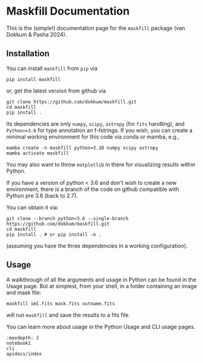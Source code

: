 # Maskfill Documentation 

This is the (simple!) documentation page for the `maskfill` package (van Dokkum & Pasha 2024). 

## Installation 

You can install `maskfill` from `pip` via

```
pip install maskfill
```

or, get the latest version from github via 

```
git clone https://github.com/dokkum/maskfill.git
cd maskfill 
pip install .
```
Its dependencies are only `numpy`, `scipy`, `astropy` (for `fits` handling), and `Python>=3.6` for type annotation an f-fstrings. If you wish, you can create a minimal working environment for this code via conda or mamba, e.g.,

```
mamba create -n maskfill python=3.10 numpy scipy astropy
mamba activate maskfill
```
You may also want to throw `matplotlib` in there for visualizing results within Python.

If you have a version of python < 3.6 and don't wish to create a new environment, there *is* a branch of the code on github compatible with Python pre 3.6 (back to 2.7). 

You can obtain it via: 

```
git clone --branch python<3.6 --single-branch https://github.com/dokkum/maskfill.git
cd maskfill 
pip install . # or pip install -e .
```

(assuming you have the three dependencies in a working configuration).


## Usage 

A walkthrough of all the arguments and usage in Python can be found in the Usage page. But at simplest, from your shell, in a folder containing an image and mask file: 

```
maskfill im1.fits mask.fits outname.fits
```

will run `maskfill` and save the results to a fits file. 

You can learn more about usage in the Python Usage and CLI usage pages. 

```{toctree}
:maxdepth: 2
notebook1
cli
apidocs/index
```
